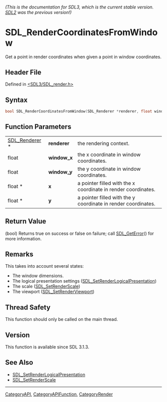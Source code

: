 ###### (This is the documentation for SDL3, which is the current stable version. [SDL2](https://wiki.libsdl.org/SDL2/) was the previous version!)
# SDL_RenderCoordinatesFromWindow

Get a point in render coordinates when given a point in window coordinates.

## Header File

Defined in [<SDL3/SDL_render.h>](https://github.com/libsdl-org/SDL/blob/main/include/SDL3/SDL_render.h)

## Syntax

```c
bool SDL_RenderCoordinatesFromWindow(SDL_Renderer *renderer, float window_x, float window_y, float *x, float *y);
```

## Function Parameters

|                                |              |                                                               |
| ------------------------------ | ------------ | ------------------------------------------------------------- |
| [SDL_Renderer](SDL_Renderer) * | **renderer** | the rendering context.                                        |
| float                          | **window_x** | the x coordinate in window coordinates.                       |
| float                          | **window_y** | the y coordinate in window coordinates.                       |
| float *                        | **x**        | a pointer filled with the x coordinate in render coordinates. |
| float *                        | **y**        | a pointer filled with the y coordinate in render coordinates. |

## Return Value

(bool) Returns true on success or false on failure; call
[SDL_GetError](SDL_GetError)() for more information.

## Remarks

This takes into account several states:

- The window dimensions.
- The logical presentation settings
  ([SDL_SetRenderLogicalPresentation](SDL_SetRenderLogicalPresentation))
- The scale ([SDL_SetRenderScale](SDL_SetRenderScale))
- The viewport ([SDL_SetRenderViewport](SDL_SetRenderViewport))

## Thread Safety

This function should only be called on the main thread.

## Version

This function is available since SDL 3.1.3.

## See Also

- [SDL_SetRenderLogicalPresentation](SDL_SetRenderLogicalPresentation)
- [SDL_SetRenderScale](SDL_SetRenderScale)

----
[CategoryAPI](CategoryAPI), [CategoryAPIFunction](CategoryAPIFunction), [CategoryRender](CategoryRender)

